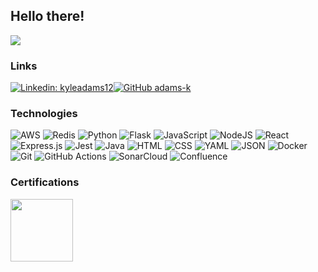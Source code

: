 ## Hello there! 
<img src="https://tenor.com/view/star-wars-hello-there-hello-obi-wan-kenobi-gif-13903117">

### Links
[![Linkedin: kyleadams12](https://img.shields.io/badge/-kyleadams12-blue?style=flat-square&logo=Linkedin&logoColor=white&link=https://www.linkedin.com/in/kyleadams12/)](https://www.linkedin.com/in/kyleadams12)[![GitHub adams-k](https://img.shields.io/github/followers/adams-k?label=follow&style=social)](https://github.com/adams-k)

### Technologies
![AWS](https://img.shields.io/badge/AWS-%23FF9900.svg?logo=amazon-web-services&logoColor=white)
![Redis](https://img.shields.io/badge/Redis-%23DD0031.svg?logo=redis&logoColor=white)
![Python](https://img.shields.io/badge/Python-3776AB?logo=python&logoColor=fff)
![Flask](https://img.shields.io/badge/Flask-000?logo=flask&logoColor=fff)
![JavaScript](https://img.shields.io/badge/JavaScript-F7DF1E?logo=javascript&logoColor=000)
![NodeJS](https://img.shields.io/badge/Node.js-6DA55F?logo=node.js&logoColor=white)
![React](https://img.shields.io/badge/React-%2320232a.svg?logo=react&logoColor=%2361DAFB)
![Express.js](https://img.shields.io/badge/Express.js-%23404d59.svg?logo=express&logoColor=%2361DAFB)
![Jest](https://img.shields.io/badge/Jest-C21325?logo=jest&logoColor=fff)
![Java](https://img.shields.io/badge/Java-%23ED8B00.svg?logo=openjdk&logoColor=white)
![HTML](https://img.shields.io/badge/HTML-%23E34F26.svg?logo=html5&logoColor=white)
![CSS](https://img.shields.io/badge/CSS-1572B6?logo=css3&logoColor=fff)
![YAML](https://img.shields.io/badge/YAML-CB171E?logo=yaml&logoColor=fff)
![JSON](https://img.shields.io/badge/JSON-000?logo=json&logoColor=fff)
![Docker](https://img.shields.io/badge/Docker-2496ED?logo=docker&logoColor=fff)
![Git](https://img.shields.io/badge/Git-F05032?logo=git&logoColor=fff)
![GitHub Actions](https://img.shields.io/badge/GitHub_Actions-2088FF?logo=github-actions&logoColor=white)
![SonarCloud](https://img.shields.io/badge/SonarCloud-F3702A?logo=sonarcloud&logoColor=fff)
![Confluence](https://img.shields.io/badge/Confluence-172B4D?logo=confluence&logoColor=fff)

### Certifications

<img src="https://github.com/user-attachments/assets/992d3484-535a-4b48-8d1b-d160b42186b6" width="100">

